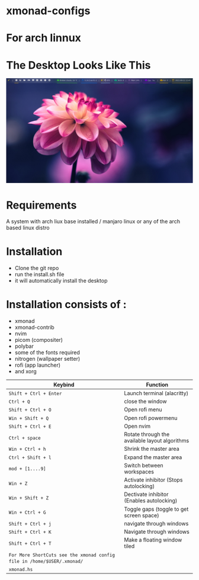 # xmonad-configs
# For arch linnux

# The Desktop Looks Like This

![alt text](https://github.com/olxclone/xmonad-configs/blob/main/readme.png)

# Requirements
  A system with arch liux base installed / manjaro linux
  or any of the arch based linux distro
  
# Installation
 
* Clone the git repo
* run the install.sh file 
* it will automatically install the desktop

# Installation consists of : 
* xmonad
* xmonad-contrib
* nvim
* picom (compositer)
* polybar
* some of the fonts required
* nitrogen (wallpaper setter)
* rofi (app launcher)
* and xorg 
 

|        Keybind         |                 Function                       |
| ---------------------- | ---------------------------------------------- |
| `Shift + Ctrl + Enter` | Launch terminal (alacritty)                    |
| `Ctrl + Q`             | close the window                               |
| `Shift + Ctrl + O`     | Open rofi menu                                 |
| `Win + Shift + Q`      | Open rofi powermenu                            |
| `Shift + Ctrl + E`     | Open nvim                                      |
| `Ctrl + space`         | Rotate through the available layout algorithms |
| `Win + Ctrl + h`       | Shrink the master area                         |
| `Ctrl + Shift + l`     | Expand the master area                         |
| `mod + [1....9]`       | Switch between workspaces                      |
| `Win + Z`              | Activate inhibitor (Stops autolocking)         |
| `Win + Shift + Z`      | Dectivate inhibitor (Enables autolocking)      |
| `Win + Ctrl + G`       | Toggle gaps (toggle to get screen space)       |         
| `Shift + Ctrl + j`     | navigate through windows                       |
| `Shift + Ctrl + K`     | Navigate through windows                       |
| `Shift + Ctrl + T`     | Make a floating window tiled                   |
| `For More ShortCuts see the xmonad config file in /home/$USER/.xmonad/` |
| `xmonad.hs`                                                             |
